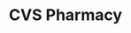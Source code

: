 ---
title: "CVS Pharmacy"
url: /mount-vernon/cvs-pharmacy-sandford-boulevard-east/
shop: chemist
---